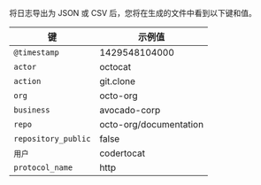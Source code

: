 将日志导出为 JSON 或 CSV 后，您将在生成的文件中看到以下键和值。

| 键                   | 示例值                    |
| ------------------- | ---------------------- |
| `@timestamp`        | 1429548104000          |
| `actor`             | octocat                |
| `action`            | git.clone              |
| `org`               | octo-org               |
| `business`          | avocado-corp           |
| `repo`              | octo-org/documentation |
| `repository_public` | false                  |
| `用户`                | codertocat             |
| `protocol_name`     | http                   |
